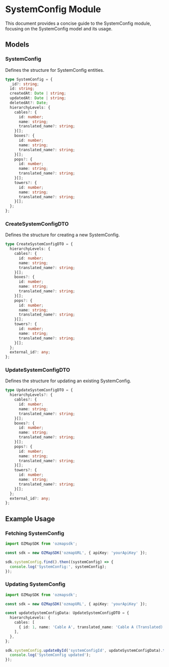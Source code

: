 # SystemConfig Module

This document provides a concise guide to the SystemConfig module, focusing on the SystemConfig model and its usage.

## Models

### SystemConfig

Defines the structure for SystemConfig entities.

```typescript
type SystemConfig = {
  _id?: string;
  id: string;
  createdAt: Date | string;
  updatedAt: Date | string;
  deletedAt?: Date;
  hierarchyLevels: {
    cables?: {
      id: number;
      name: string;
      translated_name?: string;
    }[];
    boxes?: {
      id: number;
      name: string;
      translated_name?: string;
    }[];
    pops?: {
      id: number;
      name: string;
      translated_name?: string;
    }[];
    towers?: {
      id: number;
      name: string;
      translated_name?: string;
    }[];
  };
};
```

### CreateSystemConfigDTO

Defines the structure for creating a new SystemConfig.

```typescript
type CreateSystemConfigDTO = {
  hierarchyLevels: {
    cables?: {
      id: number;
      name: string;
      translated_name?: string;
    }[];
    boxes?: {
      id: number;
      name: string;
      translated_name?: string;
    }[];
    pops?: {
      id: number;
      name: string;
      translated_name?: string;
    }[];
    towers?: {
      id: number;
      name: string;
      translated_name?: string;
    }[];
  };
  external_id?: any;
};
```

### UpdateSystemConfigDTO

Defines the structure for updating an existing SystemConfig.

```typescript
type UpdateSystemConfigDTO = {
  hierarchyLevels?: {
    cables?: {
      id: number;
      name: string;
      translated_name?: string;
    }[];
    boxes?: {
      id: number;
      name: string;
      translated_name?: string;
    }[];
    pops?: {
      id: number;
      name: string;
      translated_name?: string;
    }[];
    towers?: {
      id: number;
      name: string;
      translated_name?: string;
    }[];
  };
  external_id?: any;
};
```

## Example Usage

### Fetching SystemConfig

```typescript
import OZMapSDK from 'ozmapsdk';

const sdk = new OZMapSDK('ozmapURL', { apiKey: 'yourApiKey' });

sdk.systemConfig.find().then((systemConfig) => {
  console.log('SystemConfig:', systemConfig);
});
```

### Updating SystemConfig

```typescript
import OZMapSDK from 'ozmapsdk';

const sdk = new OZMapSDK('ozmapURL', { apiKey: 'yourApiKey' });

const updateSystemConfigData: UpdateSystemConfigDTO = {
  hierarchyLevels: {
    cables: [
      { id: 1, name: 'Cable A', translated_name: 'Cable A (Translated)' },
    ],
  },
};

sdk.systemConfig.updateById('systemConfigId', updateSystemConfigData).then(() => {
  console.log('SystemConfig updated');
});
```
